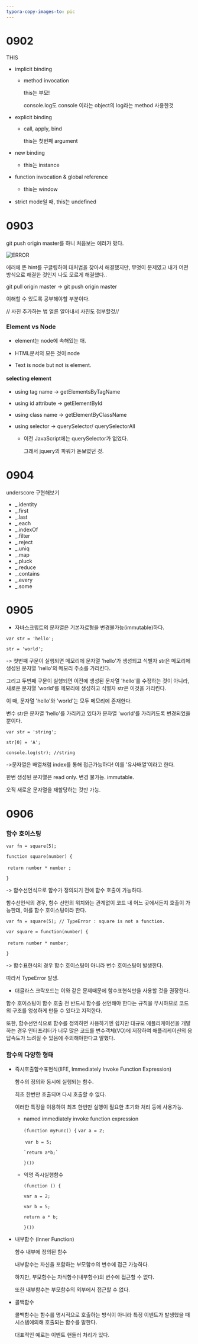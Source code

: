 ```yaml
---
typora-copy-images-to: pic
---
```


<h1>
    0902
</h1>

THIS

- implicit binding

  - method invocation

    this는 부모!

    console.log도 console 이라는 object의 log라는 method 사용한것

- explicit binding

  - call, apply, bind

    this는 첫번째 argument

- new binding

  - this는 instance

- function invocation & global reference

  - this는 window
- strict mode일 때, this는 undefined

<h1>
    0903
</h1>

git push origin master를 하니 처음보는 에러가 떴다.

![ERROR](https://github.com/JUNWOO45/TIL/blob/master/pic/error.png)

에러에 뜬 hint를 구글링하여 대처법을 찾아서 해결했지만, 무엇이 문제였고 내가 어떤방식으로 해결한 것인지 나도 모르게 해결했다..

git pull origin master -> git push origin master

이해할 수 있도록 공부해야할 부분이다.



// 사진 추가하는 법 얼른 알아내서 사진도 첨부할것//

<h3>Element vs Node</h3>

- element는 node에 속해있는 애.

- HTML문서의 모든 것이 node

- Text is node but not is element.



<h4>selecting element</h4>

- using tag name -> getElementsByTagName

- using id attribute -> getElementById

- using class name -> getElementByClassName

- using selector -> querySelector/ querySelectorAll

  - 이전 JavaScript에는 querySelector가 없었다.

    그래서 jquery의 파워가 돋보였던 것.



<h1>
    0904
</h1>

underscore 구현해보기

- _.identity
- _.first
- _.last
- _.each
- _.indexOf
- _.filter
- _.reject
- _.uniq
- _.map
- _.pluck
- _.reduce
- _.contains
- _.every
- _.some



<h1>
    0905
</h1>

* 자바스크립트의 문자열은 기본자료형을 변경불가능(immutable)하다.

`var str = 'hello';`

`str = 'world';`

-> 첫번째 구문이 실행되면 메모리에 문자열 'hello'가 생성되고 식별자 str은 메모리에 생성된 문자열 'hello'의 메모리 주소를 가리킨다.

그리고 두번째 구문이 실행되면 이전에 생성된 문자열 'hello'를 수정하는 것이 아니라, 새로운 문자열 'world'를 메모리에 생성하고 식별자 str은 이것을 가리킨다.

이 때, 문자열 'hello'와 'world'는 모두 메모리에 존재한다.

변수 str은 문자열 'hello'를 가리키고 있다가 문자열 'world'를 가리키도록 변경되었을 뿐이다.



`var str = 'string';`

`str[0] = 'A';`

`console.log(str); //string`

->문자열은 배열처럼 index를 통해 접근가능하다! 이를 '유사배열'이라고 한다.

한번 생성된 문자열은 read only. 변경 불가능. immutable.

오직 새로운 문자열을 재할당하는 것만 가능.

<h1>
    0906
</h1>

<h3> 함수 호이스팅</h3>

`var fn = square(5);`

`function square(number) {`

​	`return number * number ;`

`}`

-> 함수선언식으로 함수가 정의되기 전에 함수 호출이 가능하다.

   함수선언식의 경우, 함수 선언의 위치와는 관계없이 코드 내 어느 곳에서든지 호출이 가능한데, 이를 함수 호이스팅이라 한다.



`var fn = square(5); // TypeError : square is not a function.`

`var square = function(number) {`

​	`return number * number;`

`}`

-> 함수표현식의 경우 함수 호이스팅이 아니라 변수 호이스팅이 발생한다.

따라서 TypeError 발생.



- 더글라스 크락포드는 이와 같은 문제때문에 함수표현식만을 사용할 것을 권장한다.

함수 호이스팅이 함수 호출 전 반드시 함수를 선언해야 한다는 규칙을 무시하므로 코드의 구조를 엉성하게 만들 수 있다고 지적한다.

또한, 함수선언식으로 함수를 정의하면 사용하기엔 쉽지만 대규모 애플리케이션을 개발하는 경우 인터프리터가 너무 많은 코드를 변수객체(VO)에 저장하여 애플리케이션의 응답속도가 느려질 수 있음에 주의해야한다고 말했다.



<h3> 함수의 다양한 형태</h3>

* 즉시호출함수표현식(IIFE, Immediately Invoke Function Expression)

  함수의 정의와 동시에 실행되는 함수.

  최초 한번만 호출되며 다시 호출할 수 없다.

  이러한 특징을 이용하여 최초 한번만 실행이 필요한 초기화 처리 등에 사용가능.

  - named immediately invoke function expression

    `(function myFunc() {`
    	`var a = 2;` 

    ​	`var b = 5;` 

    	`return a*b;`
    `}())`

  - 익명 즉시실행함수

    `(function () {`

    `var a = 2;`

    `var b = 5;`

    `return a * b;`

    `}())`


- 내부함수 (Inner Function)

  함수 내부에 정의된 함수

  내부함수는 자신을 포함하는 부모함수의 변수에 접근 가능하다.

  하지만, 부모함수는 자식함수(내부함수)의 변수에 접근할 수 없다.

  또한 내부함수는 부모함수의 외부에서 접근할 수 없다.

- 콜백함수

  콜백함수는 함수를 명시적으로 호출하는 방식이 아니라 특정 이벤트가 발생했을 때 시스템에의해 호출되는 함수를 말한다.

  대표적인 예로는 이벤트 핸들러 처리가 있다.